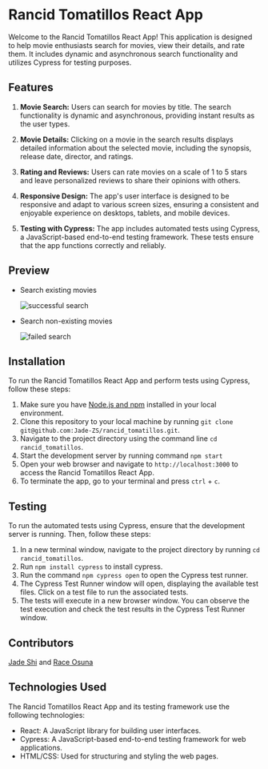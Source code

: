 # Rancid Tomatillos React App

Welcome to the Rancid Tomatillos React App! This application is designed to help movie enthusiasts search for movies, view their details, and rate them. It includes dynamic and asynchronous search functionality and utilizes Cypress for testing purposes.

## Features

1. **Movie Search:** Users can search for movies by title. The search functionality is dynamic and asynchronous, providing instant results as the user types.

2. **Movie Details:** Clicking on a movie in the search results displays detailed information about the selected movie, including the synopsis, release date, director, and ratings.

3. **Rating and Reviews:** Users can rate movies on a scale of 1 to 5 stars and leave personalized reviews to share their opinions with others.

4. **Responsive Design:** The app's user interface is designed to be responsive and adapt to various screen sizes, ensuring a consistent and enjoyable experience on desktops, tablets, and mobile devices.

5. **Testing with Cypress:** The app includes automated tests using Cypress, a JavaScript-based end-to-end testing framework. These tests ensure that the app functions correctly and reliably.

## Preview
- Search existing movies

  ![successful search](https://user-images.githubusercontent.com/123802263/253761238-ca69c5fa-302a-4de9-91cc-c6b7b4de6862.gif)

- Search non-existing movies

  ![failed search](https://user-images.githubusercontent.com/123802263/253761248-17e16fa4-52a8-46c6-93ff-827be158f59b.gif)

## Installation

To run the Rancid Tomatillos React App and perform tests using Cypress, follow these steps:

1. Make sure you have [Node.js and npm](https://docs.npmjs.com/downloading-and-installing-node-js-and-npm) installed in your local environment.
2. Clone this repository to your local machine by running `git clone git@github.com:Jade-ZS/rancid_tomatillos.git`.
3. Navigate to the project directory using the command line `cd rancid_tomatillos`.
4. Start the development server by running command `npm start`
6. Open your web browser and navigate to `http://localhost:3000` to access the Rancid Tomatillos React App.
7. To terminate the app, go to your terminal and press `ctrl` + `c`.

## Testing

To run the automated tests using Cypress, ensure that the development server is running. Then, follow these steps:
1. In a new terminal window, navigate to the project directory by running `cd rancid_tomatillos`.
2. Run `npm install cypress` to install cypress.
3. Run the command `npm cypress open` to open the Cypress test runner.
4. The Cypress Test Runner window will open, displaying the available test files. Click on a test file to run the associated tests.
5. The tests will execute in a new browser window. You can observe the test execution and check the test results in the Cypress Test Runner window.

## Contributors
[Jade Shi](https://github.com/Jade-ZS) and [Race Osuna](https://github.com/RaceOsuna)

## Technologies Used

The Rancid Tomatillos React App and its testing framework use the following technologies:
- React: A JavaScript library for building user interfaces.
- Cypress: A JavaScript-based end-to-end testing framework for web applications.
- HTML/CSS: Used for structuring and styling the web pages.


